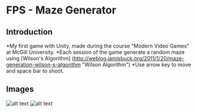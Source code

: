 # FPS - Maze Generator

## Introduction
*My first game with Unity, made during the course "Modern Video Games" at McGill University.
*Each session of the game generate a random maze using [Wilson's Algorithm] (http://weblog.jamisbuck.org/2011/1/20/maze-generation-wilson-s-algorithm "Wilson Algorithm")
*Use arrow key to move and space bar to shoot.

## Images
![alt text](https://github.com/hulm2701/COMP521_FPS_Maze/blob/master/Screen_Shot_1.png "Screenshot")
![alt text](https://github.com/hulm2701/COMP521_FPS_Maze/blob/master/Screen_Shot_2.png "Screenshot 2")
